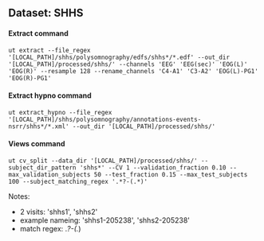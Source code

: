 ## Dataset: SHHS

#### Extract command
```
ut extract --file_regex '[LOCAL_PATH]/shhs/polysomnography/edfs/shhs*/*.edf' --out_dir '[LOCAL_PATH]/processed/shhs/' --channels 'EEG' 'EEG(sec)' 'EOG(L)' 'EOG(R)' --resample 128 --rename_channels 'C4-A1' 'C3-A2' 'EOG(L)-PG1' 'EOG(R)-PG1'
```

#### Extract hypno command
```
ut extract_hypno --file_regex '[LOCAL_PATH]/shhs/polysomnography/annotations-events-nsrr/shhs*/*.xml' --out_dir '[LOCAL_PATH]/processed/shhs/'
```

#### Views command
```
ut cv_split --data_dir '[LOCAL_PATH]/processed/shhs/' --subject_dir_pattern 'shhs*' --CV 1 --validation_fraction 0.10 --max_validation_subjects 50 --test_fraction 0.15 --max_test_subjects 100 --subject_matching_regex '.*?-(.*)'
```

Notes: 
- 2 visits: 'shhs1', 'shhs2'
- example nameing: 'shhs1-205238', 'shhs2-205238'
- match regex: .*?-(.*)
